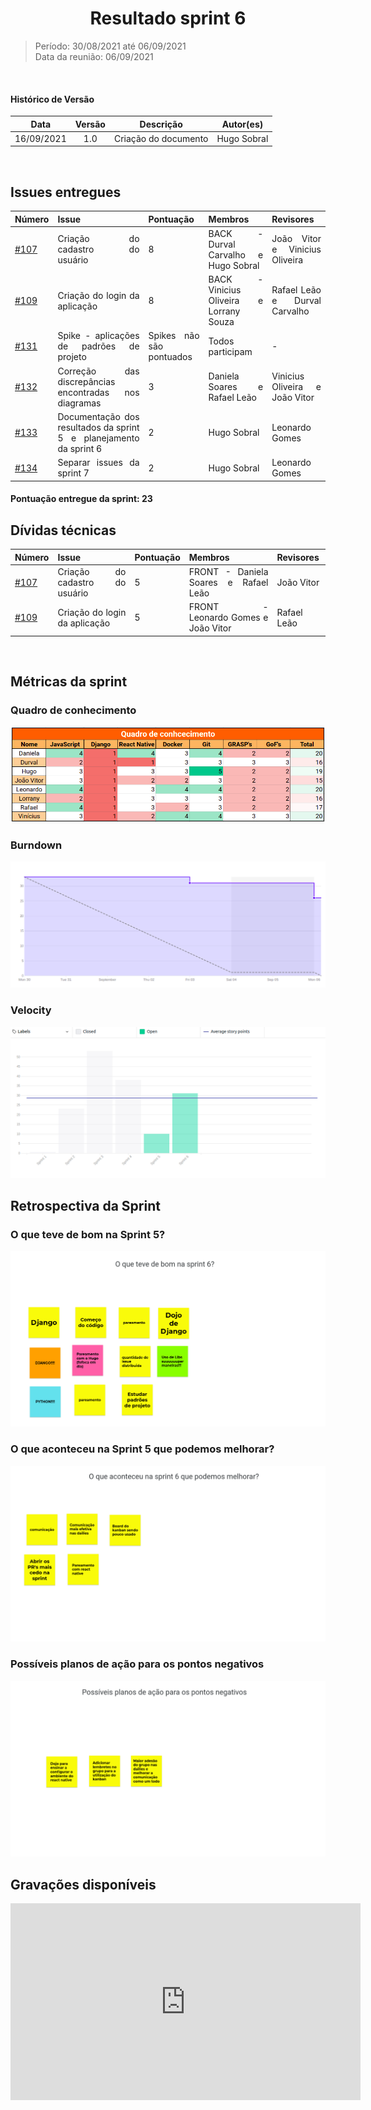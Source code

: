 # <center> Resultado sprint 6
> Período: 30/08/2021 até 06/09/2021  
> Data da reunião: 06/09/2021

<br/>

<div align="justify">

#### Histórico de Versão

|    Data    | Versão |      Descrição       |     Autor(es)     |
| :--------: | :----: | :------------------: | :---------------: |
| 16/09/2021 |  1.0   | Criação do documento | Hugo Sobral |

<br/>

## Issues entregues
| Número | Issue | Pontuação | Membros | Revisores |
| -- | -- | -- | -- | -- |
| [#107](https://github.com/UnBArqDsw2021-1/2021.1_G01_Animalesco_docs/issues/107) | Criação do cadastro do usuário | 8 |  BACK - Durval Carvalho e Hugo Sobral | João Vitor e Vinicius Oliveira |
| [#109](https://github.com/UnBArqDsw2021-1/2021.1_G01_Animalesco_docs/issues/109) | Criação do login da aplicação | 8 |  BACK - Vinicius Oliveira e Lorrany Souza | Rafael Leão e Durval Carvalho |
| [#131](https://github.com/UnBArqDsw2021-1/2021.1_G01_Animalesco_docs/issues/131) | Spike - aplicações de padrões de projeto | Spikes não são pontuados | Todos participam | - |
| [#132](https://github.com/UnBArqDsw2021-1/2021.1_G01_Animalesco_docs/issues/132) | Correção das discrepâncias encontradas nos diagramas | 3 | Daniela Soares e Rafael Leão | Vinicius Oliveira e João Vitor |
| [#133](https://github.com/UnBArqDsw2021-1/2021.1_G01_Animalesco_docs/issues/133) | Documentação dos resultados da sprint 5 e planejamento da sprint 6 | 2 | Hugo Sobral | Leonardo Gomes |
| [#134](https://github.com/UnBArqDsw2021-1/2021.1_G01_Animalesco_docs/issues/134) | Separar issues da sprint 7 | 2 | Hugo Sobral | Leonardo Gomes |

#### Pontuação entregue da sprint: 23

## Dívidas técnicas

| Número | Issue | Pontuação | Membros | Revisores |
| -- | -- | -- | -- | -- |
| [#107](https://github.com/UnBArqDsw2021-1/2021.1_G01_Animalesco_docs/issues/107) | Criação do cadastro do usuário | 5 | FRONT - Daniela Soares e Rafael Leão | João Vitor |
| [#109](https://github.com/UnBArqDsw2021-1/2021.1_G01_Animalesco_docs/issues/109) | Criação do login da aplicação | 5 | FRONT - Leonardo Gomes e João Vitor | Rafael Leão |
<br />

## Métricas da sprint

### Quadro de conhecimento
<img src='https://raw.githubusercontent.com/UnBArqDsw2021-1/2021.1_G01_Animalesco_docs/main/docs/assets/sprints/metricas/quadro_sprint6.png'>

### Burndown
<img src='https://raw.githubusercontent.com/UnBArqDsw2021-1/2021.1_G01_Animalesco_docs/main/docs/assets/sprints/metricas/burndown_sprint6.png'>

### Velocity
<img src='https://raw.githubusercontent.com/UnBArqDsw2021-1/2021.1_G01_Animalesco_docs/main/docs/assets/sprints/metricas/velocity_sprint6.png'>

<br />

## Retrospectiva da Sprint

### O que teve de bom na Sprint 5?

<img src='https://raw.githubusercontent.com/UnBArqDsw2021-1/2021.1_G01_Animalesco_docs/main/docs/assets/sprints/retrospectiva_positiva_sprint6.png'>

### O que aconteceu na Sprint 5 que podemos melhorar?

<img src='https://raw.githubusercontent.com/UnBArqDsw2021-1/2021.1_G01_Animalesco_docs/main/docs/assets/sprints/retrospectiva_negativa_sprint6.png'>

### Possíveis planos de ação para os pontos negativos

<img src='https://raw.githubusercontent.com/UnBArqDsw2021-1/2021.1_G01_Animalesco_docs/main/docs/assets/sprints/retrospectiva_melhoria_sprint6.png'>


<br />

## Gravações disponíveis

<iframe width="560" height="315" src="https://www.youtube.com/embed/TGXw2QOVc_w" title="YouTube video player" frameborder="0" allow="accelerometer; autoplay; clipboard-write; encrypted-media; gyroscope; picture-in-picture" allowfullscreen></iframe>

</div>